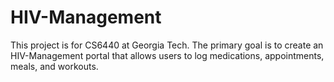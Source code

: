# HIV-Management

This project is for CS6440 at Georgia Tech. The primary goal is to create an HIV-Management portal that allows users to log medications, appointments, meals, and workouts.
